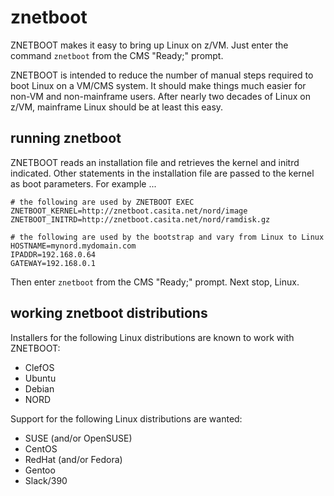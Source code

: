 # znetboot

ZNETBOOT makes it easy to bring up Linux on z/VM.
Just enter the command `znetboot` from the CMS "Ready;" prompt.

ZNETBOOT is intended to reduce the number of manual steps required
to boot Linux on a VM/CMS system. It should make things much easier
for non-VM and non-mainframe users. After nearly two decades of Linux
on z/VM, mainframe Linux should be at least this easy.

## running znetboot

ZNETBOOT reads an installation file and retrieves the kernel
and initrd indicated. Other statements in the installation file
are passed to the kernel as boot parameters. For example ...

    # the following are used by ZNETBOOT EXEC
    ZNETBOOT_KERNEL=http://znetboot.casita.net/nord/image
    ZNETBOOT_INITRD=http://znetboot.casita.net/nord/ramdisk.gz

    # the following are used by the bootstrap and vary from Linux to Linux
    HOSTNAME=mynord.mydomain.com
    IPADDR=192.168.0.64
    GATEWAY=192.168.0.1

Then enter `znetboot` from the CMS "Ready;" prompt. Next stop, Linux.

## working znetboot distributions

Installers for the following Linux distributions are known to work with ZNETBOOT:

* ClefOS
* Ubuntu
* Debian
* NORD  

Support for the following Linux distributions are wanted:

* SUSE (and/or OpenSUSE)
* CentOS
* RedHat (and/or Fedora)
* Gentoo
* Slack/390


